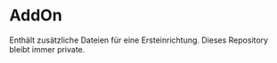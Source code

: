 # AddOn
Enthält zusätzliche Dateien für eine Ersteinrichtung. Dieses Repository bleibt immer private.
